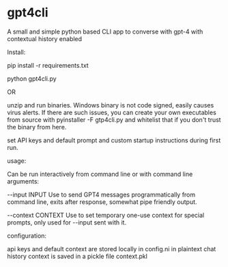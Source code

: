 # gpt4cli
A small and simple python based CLI app to converse with gpt-4 with contextual history enabled

Install:

pip install -r requirements.txt

python gpt4cli.py

OR

unzip and run binaries. Windows binary is not code signed, easily causes virus alerts. If there are such issues, you can create your own executables from source with pyinstaller -F gtp4cli.py and whitelist that if you don't trust the binary from here. 

set API keys and default prompt and custom startup instructions during first run.

usage:

Can be run interactively from command line or with command line arguments:

--input INPUT      Use to send GPT4 messages programmatically from command line, exits after response, somewhat pipe friendly output. 

--context CONTEXT  Use to set temporary one-use context for special prompts, only used for --input sent with it.

configuration:

api keys and default context are stored locally in config.ni in plaintext
chat history context is saved in a pickle file context.pkl
